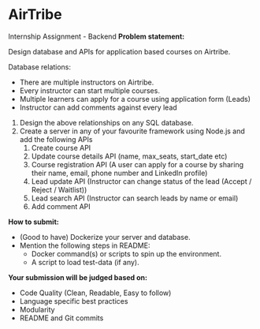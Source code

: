 # AirTribe
Internship Assignment - Backend
**Problem statement:**

Design database and APIs for application based courses on Airtribe.

Database relations:

- There are multiple instructors on Airtribe.
- Every instructor can start multiple courses.
- Multiple learners can apply for a course using application form (Leads)
- Instructor can add comments against every lead

1. Design the above relationships on any SQL database.
2. Create a server in any of your favourite framework using Node.js and add the following APIs
    1. Create course API
    2. Update course details API (name, max_seats, start_date etc)
    3. Course registration API (A user can apply for a course by sharing their name, email, phone number and LinkedIn profile)
    4. Lead update API (Instructor can change status of the lead (Accept / Reject / Waitlist))
    5. Lead search API (Instructor can search leads by name or email)
    6. Add comment API

**How to submit:**  

- (Good to have) Dockerize your server and database.
- Mention the following steps in README:
    - Docker command(s) or scripts to spin up the environment.
    - A script to load test-data (if any).

**Your submission will be judged based on:**

- Code Quality (Clean, Readable, Easy to follow)
- Language specific best practices
- Modularity
- README and Git commits
